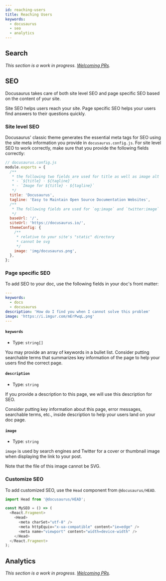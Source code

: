 ```yaml
---
id: reaching-users
title: Reaching Users
keywords:
  - docusaurus
  - seo
  - analytics
---
```


## Search

_This section is a work in progress. [Welcoming PRs](https://github.com/facebook/docusaurus/issues/1640)._

<!--

References
---
- [Docusaurus v1 search](https://docusaurus.io/docs/en/search)
- [Algolia documentation](https://www.algolia.com/doc/)
-->

## SEO

Docusaurus takes care of both site level SEO and page specific SEO based on the content of your site.

Site SEO helps users reach your site. Page specific SEO helps your users find answers to their questions quickly.

### Site level SEO

Docusaurus' classic theme generates the essential meta tags for SEO using the site meta information you provide in `docusaurus.config.js`. For site level SEO to work correctly, make sure that you provide the following fields correctly:

```js
// docusaurus.config.js
module.exports = {
  /**
   * the following two fields are used for title as well as image alt
   * - `${title} · ${tagline}`
   * - `Image for ${title} · ${tagline}`
   */
  title: 'Docusaurus',
  tagline: 'Easy to Maintain Open Source Documentation Websites',
  /**
   * The following fields are used for `og:image` and `twitter:image`
   */
  baseUrl: '/',
  siteUrl: 'https://docusaurus.io/',
  themeConfig: {
    /**
     * relative to your site's "static" directory
     * cannot be svg
     */
    image: 'img/docusaurus.png',
  },
};
```

### Page specific SEO

To add SEO to your doc, use the following fields in your doc's front matter:

```yaml
---
keywords:
  - docs
  - docusaurus
description: 'How do I find you when I cannot solve this problem'
image: 'https://i.imgur.com/mErPwqL.png'
---

```

#### `keywords`

- Type: `string[]`

You may provide an array of keywords in a bullet list. Consider putting searchable terms that summarizes key information of the page to help your users find the correct page.

#### `description`

- Type: `string`

If you provide a description to this page, we will use this description for SEO.

Consider putting key information about this page, error messages, searchable terms, etc., inside description to help your users land on your doc page.

#### `image`

- Type: `string`

`image` is used by search engines and Twitter for a cover or thumbnail image when displaying the link to your post.

Note that the file of this image cannot be SVG.

### Customize SEO

To add customized SEO, use the `Head` component from `@docusaurus/HEAD`.

```js
import Head from '@docusaurus/HEAD';

const MySEO = () => (
  <React.Fragment>
    <Head>
      <meta charSet="utf-8" />
      <meta httpEquiv="x-ua-compatible" content="ie=edge" />
      <meta name="viewport" content="width=device-width" />
    </Head>
  </React.Fragment>
);
```

## Analytics

_This section is a work in progress. [Welcoming PRs](https://github.com/facebook/docusaurus/issues/1640)._

<!--

Cover actual usage guidelines of adding analytics to sites.

References
---
- [source code](packages/docusaurus-plugin-google-analytics/src/index.js)
- [plugins](plugins.md)

-->
